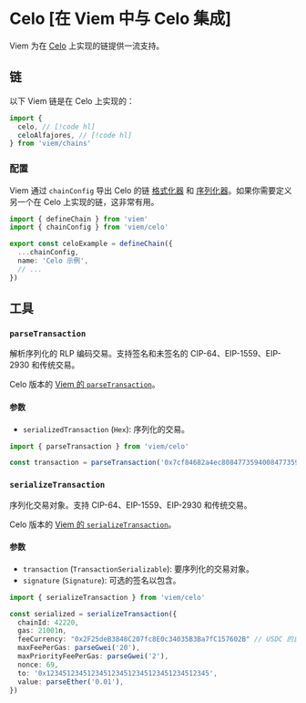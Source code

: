 # Celo [在 Viem 中与 Celo 集成]

Viem 为在 [Celo](https://celo.org/) 上实现的链提供一流支持。

## 链

以下 Viem 链是在 Celo 上实现的：

```ts
import {
  celo, // [!code hl]
  celoAlfajores, // [!code hl]
} from 'viem/chains'
```

### 配置

Viem 通过 `chainConfig` 导出 Celo 的链 [格式化器](/docs/chains/formatters) 和 [序列化器](/docs/chains/serializers)。如果你需要定义另一个在 Celo 上实现的链，这非常有用。

```ts
import { defineChain } from 'viem'
import { chainConfig } from 'viem/celo'

export const celoExample = defineChain({
  ...chainConfig,
  name: 'Celo 示例',
  // ...
})
```

## 工具

### `parseTransaction`

解析序列化的 RLP 编码交易。支持签名和未签名的 CIP-64、EIP-1559、EIP-2930 和传统交易。

Celo 版本的 [Viem 的 `parseTransaction`](/docs/utilities/parseTransaction)。

#### 参数

- `serializedTransaction` (`Hex`): 序列化的交易。

```ts
import { parseTransaction } from 'viem/celo'

const transaction = parseTransaction('0x7cf84682a4ec80847735940084773594008094765de816845861e75a25fca122bb6898b8b1282a808094f39fd6e51aad88f6f4ce6ab8827279cfffb92266880de0b6b3a764000080c0')
```

### `serializeTransaction`

序列化交易对象。支持 CIP-64、EIP-1559、EIP-2930 和传统交易。

Celo 版本的 [Viem 的 `serializeTransaction`](/docs/utilities/serializeTransaction)。

#### 参数

- `transaction` (`TransactionSerializable`): 要序列化的交易对象。
- `signature` (`Signature`): 可选的签名以包含。

```ts
import { serializeTransaction } from 'viem/celo'

const serialized = serializeTransaction({
  chainId: 42220,
  gas: 21001n,
  feeCurrency: "0x2F25deB3848C207fc8E0c34035B3Ba7fC157602B" // USDC 的白名单适配器
  maxFeePerGas: parseGwei('20'),
  maxPriorityFeePerGas: parseGwei('2'),
  nonce: 69,
  to: '0x1234512345123451234512345123451234512345',
  value: parseEther('0.01'),
})
```